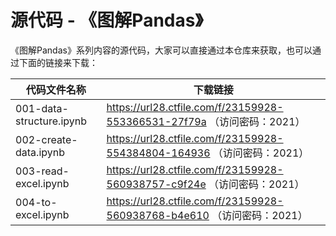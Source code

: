 # 源代码 - 《图解Pandas》

《图解Pandas》系列内容的源代码，大家可以直接通过本仓库来获取，也可以通过下面的链接来下载：

|代码文件名称|下载链接|
|-------|---------|
|001-data-structure.ipynb|https://url28.ctfile.com/f/23159928-553366531-27f79a （访问密码：2021）|
|002-create-data.ipynb|https://url28.ctfile.com/f/23159928-554384804-164936 （访问密码：2021）|
|003-read-excel.ipynb|https://url28.ctfile.com/f/23159928-560938757-c9f24e （访问密码：2021）|
|004-to-excel.ipynb|https://url28.ctfile.com/f/23159928-560938768-b4e610 （访问密码：2021）|
